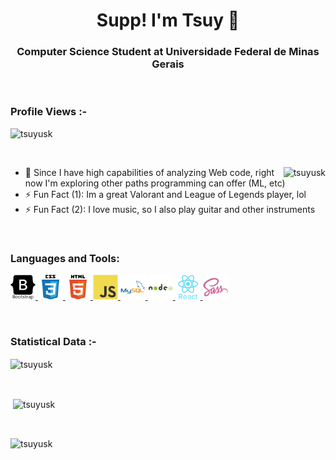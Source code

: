 <h1 align="center">Supp! I'm Tsuy 👋</h1>
<h3 align="center">Computer Science Student at Universidade Federal de Minas Gerais</h3>

<br>

<p align="right"> <h3>Profile Views :-</h3> <img src="https://komarev.com/ghpvc/?username=tsuyusk&label=Profile%20views&color=0e75b6&style=flat"
    alt="tsuyusk" /> 
  </p>

<br>

<p><img align="right" src="https://github.com/tsuyusk/tsuyusk/blob/main/animation_500_kxa883sd.gif" alt="tsuyusk" /></p>

- 🌱 Since I have high capabilities of analyzing Web code, right now I'm exploring other paths programming can offer (ML, etc)
- ⚡ Fun Fact (1): Im a great Valorant and League of Legends player, lol
- ⚡ Fun Fact (2): I love music, so I also play guitar and other instruments

<br>

<h3 align="left">Languages and Tools:</h3>
<p align="left">
    <a href="https://getbootstrap.com" target="_blank" rel="noreferrer">
      <img src="https://raw.githubusercontent.com/devicons/devicon/master/icons/bootstrap/bootstrap-plain-wordmark.svg"
      alt="bootstrap" width="40" height="40" />
      </a>
      <a href="https://www.w3schools.com/css/" target="_blank"
    rel="noreferrer"> <img
      src="https://raw.githubusercontent.com/devicons/devicon/master/icons/css3/css3-original-wordmark.svg" alt="css3"
      width="40" height="40" />
      </a>
      <a href="https://www.w3.org/html/" target="_blank" rel="noreferrer"> <img
      src="https://raw.githubusercontent.com/devicons/devicon/master/icons/html5/html5-original-wordmark.svg"
      alt="html5" width="40" height="40" />
      </a>
      <a href="https://developer.mozilla.org/en-US/docs/Web/JavaScript" target="_blank"
    rel="noreferrer"> <img
      src="https://raw.githubusercontent.com/devicons/devicon/master/icons/javascript/javascript-original.svg"
      alt="javascript" width="40" height="40" />
      </a>
      <a href="https://www.mysql.com/" target="_blank" rel="noreferrer"> <img
      src="https://raw.githubusercontent.com/devicons/devicon/master/icons/mysql/mysql-original-wordmark.svg"
      alt="mysql" width="40" height="40" />
      </a>
      </a> <a href="https://nodejs.org" target="_blank" rel="noreferrer"> <img
      src="https://raw.githubusercontent.com/devicons/devicon/master/icons/nodejs/nodejs-original-wordmark.svg"
      alt="nodejs" width="40" height="40" />
      </a>
      <a href="https://reactjs.org/" target="_blank" rel="noreferrer"> <img
      src="https://raw.githubusercontent.com/devicons/devicon/master/icons/react/react-original-wordmark.svg"
      alt="react" width="40" height="40" />
      </a>
      <a href="https://sass-lang.com" target="_blank" rel="noreferrer"> <img
      src="https://raw.githubusercontent.com/devicons/devicon/master/icons/sass/sass-original.svg" alt="sass" width="40"
      height="40" />
      </a>
    </p>
<br>

<h3>Statistical Data :-</h3>
<p><img align="center"
    src="https://github-readme-stats.vercel.app/api/top-langs?username=tsuyusk&show_icons=true&locale=en&bg_color=0d1117&text_color=ffffff&layout=compact"
    alt="tsuyusk" 
    bg_color=#808080/></p>

<br>

<p>&nbsp;<img align="center" src="https://github-readme-stats.vercel.app/api?username=tsuyusk&show_icons=true&locale=en&bg_color=0d1117&text_color=ffffff&repo=convoychat"
    alt="tsuyusk" /></p>

<br>

<p><img align="center" src="https://github-readme-streak-stats.herokuapp.com/?user=Tsuyusk&theme=dark&background=0d1117&date_format=M%20j%5B%2C%20Y%5D" alt="tsuyusk" /></p>
      
<p align="left"> <a href="https://twitter.com/" target="blank"><img
      src="https://img.shields.io/twitter/follow/?logo=twitter&style=for-the-badge" alt="" /></a> </p>
